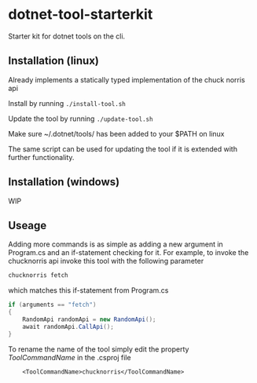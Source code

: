 # dotnet-tool-starterkit
Starter kit for dotnet tools on the cli. 

## Installation (linux)
Already implements a statically typed implementation of the chuck norris api

Install by running `./install-tool.sh`

Update the tool by running `./update-tool.sh`

Make sure ~/.dotnet/tools/ has been added to your $PATH on linux

The same script can be used for updating the tool if it is extended with further functionality.

## Installation (windows)
WIP


## Useage
Adding more commands is as simple as adding a new argument in Program.cs and an if-statement checking for it.
For example, to invoke the chucknorris api invoke this tool with the following parameter

```bash
chucknorris fetch
```

which matches this if-statement from Program.cs

```csharp
if (arguments == "fetch")
{
    RandomApi randomApi = new RandomApi();
    await randomApi.CallApi();
}
```

To rename the name of the tool simply edit the property *ToolCommandName* in the .csproj file

```
    <ToolCommandName>chucknorris</ToolCommandName>
```
